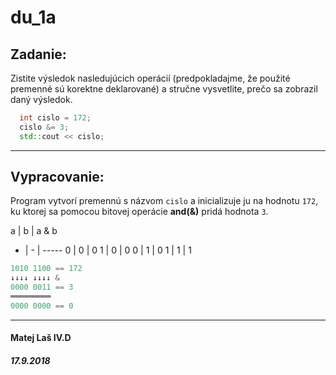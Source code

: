 # du_1a

## Zadanie:

Zistite výsledok nasledujúcich operácií (predpokladajme, že použité premenné sú korektne deklarované) a stručne vysvetlite, prečo sa zobrazil daný výsledok.

```cpp
  int cislo = 172;
  cislo &= 3;
  std::cout << cislo;
```

---

## Vypracovanie:

Program vytvorí premennú s názvom `cislo` a inicializuje ju na hodnotu `172`, ku ktorej sa pomocou bitovej operácie **and(&)** pridá hodnota `3`.

a | b | a & b
- | - | -----
0 | 0 | 0
1 | 0 | 0
0 | 1 | 0
1 | 1 | 1

```cpp
1010 1100 == 172
↓↓↓↓ ↓↓↓↓ &
0000 0011 == 3
═════════	
0000 0000 == 0
```

---

#### Matej Laš IV.D
##### 17.9.2018